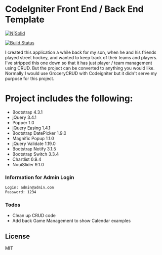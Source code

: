 # CodeIgniter Front End / Back End Template


[![N|Solid](http://programmerblog.net/wp-content/uploads/2016/11/codeigniter.jpg)](https://codeigniter.com/)

[![Build Status](https://travis-ci.org/joemccann/dillinger.svg?branch=master)](https://travis-ci.org/joemccann/dillinger)

I created this application a while back for my son, when he and his friends played
					street hockey, and wanted to keep track of their teams and players. I've stripped 
					this one down so that it has just player / team management using CRUD. But the 
					project can be converted to anything you would like. Normally I would use GroceryCRUD
					with Codeigniter but it didn't serve my purpose for this project.



# Project includes the following:

  - Bootstrap 4.3.1
  - jQuery 3.4.1
  - Popper 1.0
  - jQuery Easing 1.4.1
  - Bootstrap DatePicker 1.9.0
  - Magnific Popup 1.1.0
  - jQuery Validate 1.19.0
  - Bootstrap Notify 3.1.5
  - Bootstrap Switch 3.3.4
  - Chartlist 0.9.4
  - NouiSlider 9.1.0

### Information for Admin Login
```sh
Login: admin@admin.com
Password: 1234
```


### Todos

 - Clean up CRUD code
 - Add back Game Management to show Calendar examples

License
----

MIT

